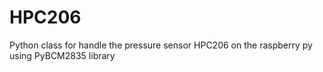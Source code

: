 # HPC206
Python class for handle the pressure sensor HPC206 on the raspberry py using PyBCM2835 library

